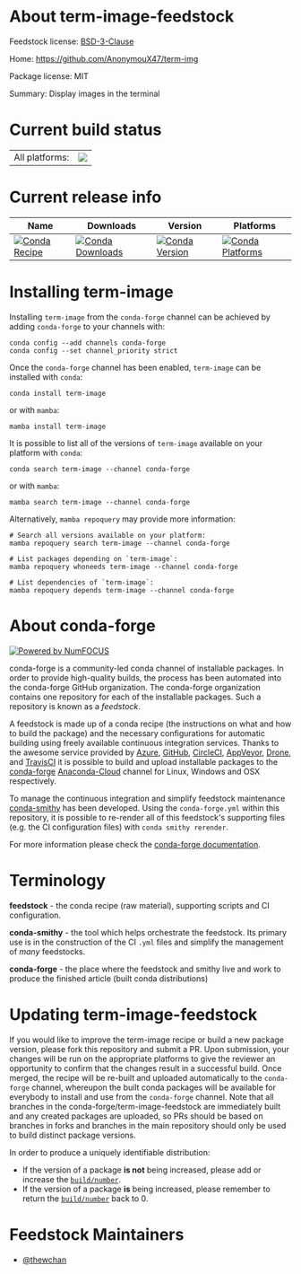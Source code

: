 About term-image-feedstock
==========================

Feedstock license: [BSD-3-Clause](https://github.com/conda-forge/term-image-feedstock/blob/main/LICENSE.txt)

Home: https://github.com/AnonymouX47/term-img

Package license: MIT

Summary: Display images in the terminal

Current build status
====================


<table><tr><td>All platforms:</td>
    <td>
      <a href="https://dev.azure.com/conda-forge/feedstock-builds/_build/latest?definitionId=15786&branchName=main">
        <img src="https://dev.azure.com/conda-forge/feedstock-builds/_apis/build/status/term-image-feedstock?branchName=main">
      </a>
    </td>
  </tr>
</table>

Current release info
====================

| Name | Downloads | Version | Platforms |
| --- | --- | --- | --- |
| [![Conda Recipe](https://img.shields.io/badge/recipe-term--image-green.svg)](https://anaconda.org/conda-forge/term-image) | [![Conda Downloads](https://img.shields.io/conda/dn/conda-forge/term-image.svg)](https://anaconda.org/conda-forge/term-image) | [![Conda Version](https://img.shields.io/conda/vn/conda-forge/term-image.svg)](https://anaconda.org/conda-forge/term-image) | [![Conda Platforms](https://img.shields.io/conda/pn/conda-forge/term-image.svg)](https://anaconda.org/conda-forge/term-image) |

Installing term-image
=====================

Installing `term-image` from the `conda-forge` channel can be achieved by adding `conda-forge` to your channels with:

```
conda config --add channels conda-forge
conda config --set channel_priority strict
```

Once the `conda-forge` channel has been enabled, `term-image` can be installed with `conda`:

```
conda install term-image
```

or with `mamba`:

```
mamba install term-image
```

It is possible to list all of the versions of `term-image` available on your platform with `conda`:

```
conda search term-image --channel conda-forge
```

or with `mamba`:

```
mamba search term-image --channel conda-forge
```

Alternatively, `mamba repoquery` may provide more information:

```
# Search all versions available on your platform:
mamba repoquery search term-image --channel conda-forge

# List packages depending on `term-image`:
mamba repoquery whoneeds term-image --channel conda-forge

# List dependencies of `term-image`:
mamba repoquery depends term-image --channel conda-forge
```


About conda-forge
=================

[![Powered by
NumFOCUS](https://img.shields.io/badge/powered%20by-NumFOCUS-orange.svg?style=flat&colorA=E1523D&colorB=007D8A)](https://numfocus.org)

conda-forge is a community-led conda channel of installable packages.
In order to provide high-quality builds, the process has been automated into the
conda-forge GitHub organization. The conda-forge organization contains one repository
for each of the installable packages. Such a repository is known as a *feedstock*.

A feedstock is made up of a conda recipe (the instructions on what and how to build
the package) and the necessary configurations for automatic building using freely
available continuous integration services. Thanks to the awesome service provided by
[Azure](https://azure.microsoft.com/en-us/services/devops/), [GitHub](https://github.com/),
[CircleCI](https://circleci.com/), [AppVeyor](https://www.appveyor.com/),
[Drone](https://cloud.drone.io/welcome), and [TravisCI](https://travis-ci.com/)
it is possible to build and upload installable packages to the
[conda-forge](https://anaconda.org/conda-forge) [Anaconda-Cloud](https://anaconda.org/)
channel for Linux, Windows and OSX respectively.

To manage the continuous integration and simplify feedstock maintenance
[conda-smithy](https://github.com/conda-forge/conda-smithy) has been developed.
Using the ``conda-forge.yml`` within this repository, it is possible to re-render all of
this feedstock's supporting files (e.g. the CI configuration files) with ``conda smithy rerender``.

For more information please check the [conda-forge documentation](https://conda-forge.org/docs/).

Terminology
===========

**feedstock** - the conda recipe (raw material), supporting scripts and CI configuration.

**conda-smithy** - the tool which helps orchestrate the feedstock.
                   Its primary use is in the construction of the CI ``.yml`` files
                   and simplify the management of *many* feedstocks.

**conda-forge** - the place where the feedstock and smithy live and work to
                  produce the finished article (built conda distributions)


Updating term-image-feedstock
=============================

If you would like to improve the term-image recipe or build a new
package version, please fork this repository and submit a PR. Upon submission,
your changes will be run on the appropriate platforms to give the reviewer an
opportunity to confirm that the changes result in a successful build. Once
merged, the recipe will be re-built and uploaded automatically to the
`conda-forge` channel, whereupon the built conda packages will be available for
everybody to install and use from the `conda-forge` channel.
Note that all branches in the conda-forge/term-image-feedstock are
immediately built and any created packages are uploaded, so PRs should be based
on branches in forks and branches in the main repository should only be used to
build distinct package versions.

In order to produce a uniquely identifiable distribution:
 * If the version of a package **is not** being increased, please add or increase
   the [``build/number``](https://docs.conda.io/projects/conda-build/en/latest/resources/define-metadata.html#build-number-and-string).
 * If the version of a package **is** being increased, please remember to return
   the [``build/number``](https://docs.conda.io/projects/conda-build/en/latest/resources/define-metadata.html#build-number-and-string)
   back to 0.

Feedstock Maintainers
=====================

* [@thewchan](https://github.com/thewchan/)

